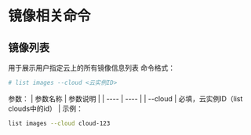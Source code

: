 # 镜像相关命令
## 镜像列表
用于展示用户指定云上的所有镜像信息列表
命令格式：
```bash
# list images --cloud <云实例ID>
```
参数：
| 参数名称 | 参数说明 |
| ---- | ---- |
| --cloud | 必填，云实例ID（list clouds中的id） |
示例：
```bash
list images --cloud cloud-123
```
